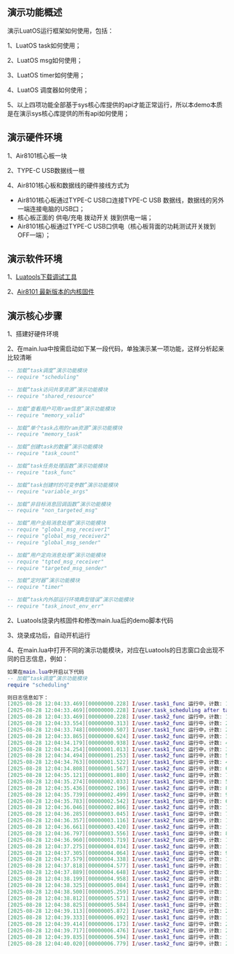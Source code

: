 
## 演示功能概述

演示LuatOS运行框架如何使用，包括：

1、LuatOS task如何使用；

2、LuatOS msg如何使用；

3、LuatOS timer如何使用；

4、LuatOS 调度器如何使用；

5、以上四项功能全部基于sys核心库提供的api才能正常运行，所以本demo本质是在演示sys核心库提供的所有api如何使用；


## 演示硬件环境

1、Air8101核心板一块

2、TYPE-C USB数据线一根

4、Air8101核心板和数据线的硬件接线方式为

- Air8101核心板通过TYPE-C USB口连接TYPE-C USB 数据线，数据线的另外一端连接电脑的USB口；
- 核心板正面的 供电/充电 拨动开关 拨到供电一端；
- Air8101核心板通过TYPE-C USB口供电（核心板背面的功耗测试开关拨到OFF一端）；


## 演示软件环境

1、[Luatools下载调试工具](https://docs.openluat.com/air8000/luatos/common/download/)

2、[Air8101 最新版本的内核固件](https://docs.openluat.com/air8101/luatos/firmware/)


## 演示核心步骤

1、搭建好硬件环境

2、在main.lua中按需启动如下某一段代码，单独演示某一项功能，这样分析起来比较清晰

``` lua
-- 加载“task调度”演示功能模块
-- require "scheduling"

-- 加载“task访问共享资源”演示功能模块
-- require "shared_resource"

-- 加载“查看用户可用ram信息”演示功能模块
-- require "memory_valid"

-- 加载“单个task占用的ram资源”演示功能模块
-- require "memory_task"

-- 加载“创建task的数量”演示功能模块
-- require "task_count"

-- 加载“task任务处理函数”演示功能模块
-- require "task_func"

-- 加载“task创建时的可变参数”演示功能模块
-- require "variable_args"

-- 加载“非目标消息回调函数”演示功能模块
-- require "non_targeted_msg"

-- 加载“用户全局消息处理”演示功能模块
-- require "global_msg_receiver1"
-- require "global_msg_receiver2"
-- require "global_msg_sender"

-- 加载“用户定向消息处理”演示功能模块
-- require "tgted_msg_receiver"
-- require "targeted_msg_sender"

-- 加载“定时器”演示功能模块
-- require "timer"

-- 加载“task内外部运行环境典型错误”演示功能模块
-- require "task_inout_env_err"
```

2、Luatools烧录内核固件和修改main.lua后的demo脚本代码

3、烧录成功后，自动开机运行

4、在main.lua中打开不同的演示功能模块，对应在Luatools的日志窗口会出现不同的日志信息，例如：

``` lua
如果在main.lua中开启以下代码
-- 加载“task调度”演示功能模块
require "scheduling"

则日志信息如下：
[2025-08-28 12:04:33.469][00000000.228] I/user.task1_func 运行中，计数: 1
[2025-08-28 12:04:33.469][00000000.228] I/user.task_scheduling after task1 and before task2
[2025-08-28 12:04:33.469][00000000.228] I/user.task2_func 运行中，计数: 1
[2025-08-28 12:04:33.554][00000000.313] I/user.task2_func 运行中，计数: 2
[2025-08-28 12:04:33.748][00000000.507] I/user.task1_func 运行中，计数: 2
[2025-08-28 12:04:33.865][00000000.624] I/user.task2_func 运行中，计数: 3
[2025-08-28 12:04:34.179][00000000.938] I/user.task2_func 运行中，计数: 4
[2025-08-28 12:04:34.254][00000001.013] I/user.task1_func 运行中，计数: 3
[2025-08-28 12:04:34.494][00000001.253] I/user.task2_func 运行中，计数: 5
[2025-08-28 12:04:34.763][00000001.522] I/user.task1_func 运行中，计数: 4
[2025-08-28 12:04:34.808][00000001.567] I/user.task2_func 运行中，计数: 6
[2025-08-28 12:04:35.121][00000001.880] I/user.task2_func 运行中，计数: 7
[2025-08-28 12:04:35.274][00000002.033] I/user.task1_func 运行中，计数: 5
[2025-08-28 12:04:35.436][00000002.196] I/user.task2_func 运行中，计数: 8
[2025-08-28 12:04:35.739][00000002.499] I/user.task2_func 运行中，计数: 9
[2025-08-28 12:04:35.783][00000002.542] I/user.task1_func 运行中，计数: 6
[2025-08-28 12:04:36.046][00000002.806] I/user.task2_func 运行中，计数: 10
[2025-08-28 12:04:36.285][00000003.045] I/user.task1_func 运行中，计数: 7
[2025-08-28 12:04:36.357][00000003.116] I/user.task2_func 运行中，计数: 11
[2025-08-28 12:04:36.661][00000003.420] I/user.task2_func 运行中，计数: 12
[2025-08-28 12:04:36.797][00000003.556] I/user.task1_func 运行中，计数: 8
[2025-08-28 12:04:36.960][00000003.719] I/user.task2_func 运行中，计数: 13
[2025-08-28 12:04:37.275][00000004.034] I/user.task2_func 运行中，计数: 14
[2025-08-28 12:04:37.305][00000004.064] I/user.task1_func 运行中，计数: 9
[2025-08-28 12:04:37.579][00000004.338] I/user.task2_func 运行中，计数: 15
[2025-08-28 12:04:37.818][00000004.577] I/user.task1_func 运行中，计数: 10
[2025-08-28 12:04:37.889][00000004.648] I/user.task2_func 运行中，计数: 16
[2025-08-28 12:04:38.199][00000004.958] I/user.task2_func 运行中，计数: 17
[2025-08-28 12:04:38.325][00000005.084] I/user.task1_func 运行中，计数: 11
[2025-08-28 12:04:38.500][00000005.259] I/user.task2_func 运行中，计数: 18
[2025-08-28 12:04:38.812][00000005.571] I/user.task2_func 运行中，计数: 19
[2025-08-28 12:04:38.825][00000005.584] I/user.task1_func 运行中，计数: 12
[2025-08-28 12:04:39.113][00000005.872] I/user.task2_func 运行中，计数: 20
[2025-08-28 12:04:39.333][00000006.092] I/user.task1_func 运行中，计数: 13
[2025-08-28 12:04:39.414][00000006.173] I/user.task2_func 运行中，计数: 21
[2025-08-28 12:04:39.717][00000006.476] I/user.task2_func 运行中，计数: 22
[2025-08-28 12:04:39.835][00000006.594] I/user.task1_func 运行中，计数: 14
[2025-08-28 12:04:40.020][00000006.779] I/user.task2_func 运行中，计数: 23

```
